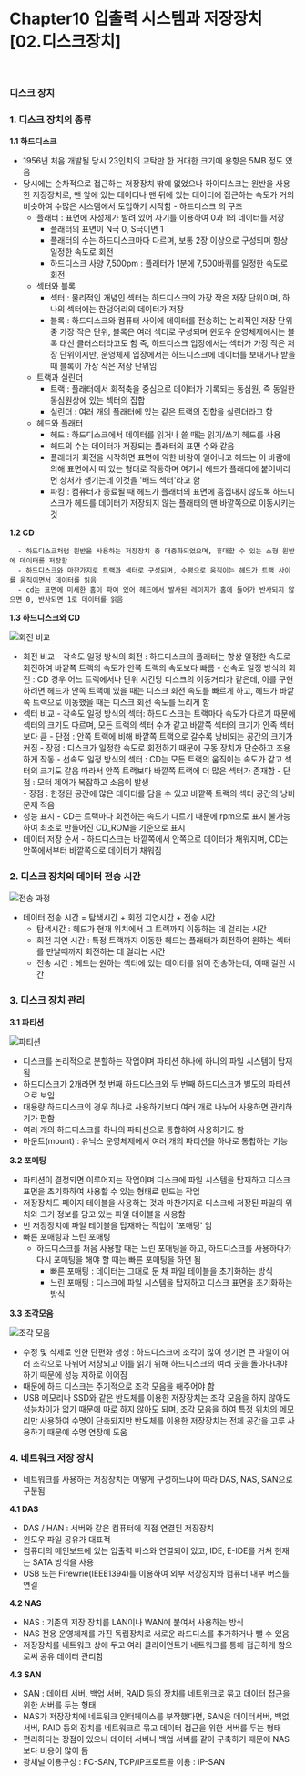 # Chapter10 입출력 시스템과 저장장치 [02.디스크장치] 

<br>

### 디스크 장치 

<h3>1.  디스크 장치의 종류 </h3>
   <b>1.1 하드디스크</b>
   
   - 1956년 처음 개발될 당시 23인치의 교탁만 한 거대한 크기에 용향은 5MB 정도 였음
   - 당시에는 순차적으로 접근하는 저장장치 밖에 없었으나 하이디스크는 원반을 사용한 저장장치로, 맨 앞에 있는 데이터나 맨 뒤에 있는 데이터에 접근하는 속도가 거의 비슷하여 수많은 시스템에서 도입하기 시작함
    - 하드디스크 의 구조
      - 플래터 : 표면에 자성체가 발려 있어 자기를 이용하여 0과 1의 데이터를 저장 
         - 플래터의 표면이 N극 0, S극이면 1
         - 플래터의 수는 하드디스크마다 다르며, 보통 2장 이상으로 구성되며 항상 일정한 속도로 회전
         - 하드디스크 사양 7,500pm : 플래터가 1분에 7,500바퀴를 일정한 속도로 회전
      - 섹터와 블록 
         - 섹터 : 물리적인 개념인 섹터는 하드디스크의 가장 작은 저장 단위이며, 하나의 섹터에는 한덩어리의 데이터가 저장
         - 블록 : 하드디스크와 컴퓨터 사이에 데이터를 전송하는 논리적인 저장 단위 중 가장 작은 단위, 블록은 여러 섹터로 구성되며 윈도우 운영체제에서는 블록 대신 클러스터라고도 함
      즉, 하드디스크 입장에서는 섹터가 가장 작은 저장 단위이지만, 운영체제 입장에서는 하드디스크에 데이터를 보내거나 받을 때 블록이 가장 작은 저장 단위임 
      - 트랙과 실린더
         - 트랙 : 플래터에서 회적축을 중심으로 데이터가 기록되는 동심원, 즉 동일한 동심원상에 있는 섹터의 집합
         - 실린더 : 여러 개의 플래터에 있는 같은 트랙의 집합을 실린더라고 함
      - 헤드와 플래터
         - 헤드 : 하드디스크에서 데이터를 읽거나 쓸 때는 읽기/쓰기 헤드를 사용
         - 헤드의 수는 데이터가 저장되는 플래터의 표면 수와 같음
         - 플래터가 회전을 시작하면 표면에 약한 바람이 일어나고 헤드는 이 바람에 의해 표면에서 떠 있는 형태로 작동하며 여기서 헤드가 플래터에 붙어버리면 상처가 생기는데 이것을 '배드 섹터'라고 함 
         - 파킹 : 컴퓨터가 종료될 때 헤드가 플래터의 표면에 흠집내지 않도록 하드디스크가 헤드를 데이터가 저장되지 않는 플래터의 맨 바깥쪽으로 이동시키는 것  

   <b>1.2 CD</b>

      - 하드디스크처럼 원반을 사용하는 저장장치 중 대중화되었으며, 휴대할 수 있는 소형 원반에 데이터를 저장함 
      - 하드디스크와 마찬가지로 트랙과 섹터로 구성되며, 수평으로 움직이는 헤드가 트랙 사이를 움직이면서 데이터를 읽음
      - cd는 표면에 미세한 홈이 파여 있어 헤드에서 발사된 레이저가 홈에 들어가 반사되지 않으면 0, 반사되면 1로 데이터를 읽음

   <b>1.3 하드디스크와 CD</b> 

   ![회전 비교](https://user-images.githubusercontent.com/93310395/196614099-d2aff43e-1a8c-4384-b046-145012c2c41b.png)

   - 회전 비교
         - 각속도 일정 방식의 회전 : 하드디스크의 플래터는 항상 일정한 속도로 회전하여 바깥쪽 트랙의 속도가 안쪽 트랙의 속도보다 빠름
         - 선속도 일정 방식의 회전 : CD 경우 어느 트랙에서나 단위 시간당 디스크의 이동거리가 같은데, 이를 구현하려면 헤드가 안쪽 트랙에 있을 때는 디스크 회전 속도를 빠르게 하고, 헤드가 바깥쪽 트랙으로 이동했을 때는 디스크 회전 속도를 느리게 함
   - 섹터 비교
         - 각속도 일정 방식의 섹터: 하드디스크는 트랙마다 속도가 다르기 때문에 섹터의 크기도 다르며, 모든 트랙의 섹터 수가 같고 바깥쪽 섹터의 크기가 안족 섹터보다 큼 
            - 단점 : 안쪽 트랙에 비해 바깥쪽 트랙으로 갈수록 낭비되는 공간의 크기가 커짐
            - 장점 : 디스크가 일정한 속도로 회전하기 때문에 구동 장치가 단순하고 조용하게 작동
         - 선속도 일정 방식의 섹터 : CD는 모든 트랙의 움직이는 속도가 같고 섹터의  크기도 같음 따라서 안쪽 트랙보다 바깥쪽 트랙에 더 많은 섹터가 존재함 
            - 단점 : 모터 제어가 복잡하고 소음이 발생    
            - 장점 : 한정된 공간에 많은 데이터를 담을 수 있고 바깥쪽 트랙의 섹터 공간의 낭비 문제 적음  
   - 성능 표시 
         - CD는 트랙마다 회전하는 속도가 다르기 때문에 rpm으로 표시 불가능하여 최초로 만들어진 CD_ROM을 기준으로 표시 
   - 데이터 저장 순서
         - 하드디스크는 바깥쪽에서 안쪽으로 데이터가 채워지며, CD는 안쪽에서부터 바깥쪽으로 데이터가 채워짐

<h3>2.  디스크 장치의 데이터 전송 시간 </h3>        

   ![전송 과정](https://user-images.githubusercontent.com/93310395/196614109-b2789a1a-4c0a-4ede-ac9f-3812aea3bae8.JPG)

   - 데이터 전송 시간 = 탐색시간 + 회전 지연시간 + 전송 시간
      - 탐색시간 : 헤드가 현재 위치에서 그 트랙까지 이동하는 데 걸리는 시간
      - 회전 지연 시간 : 특정 트랙까지 이동한 헤드는 플래터가 회전하여 원하는 섹터를 만날때까지 회전하는 데 걸리는 시간
      - 전송 시간 : 헤드는 원하는 섹터에 있는 데이터를 읽어 전송하는데, 이때 걸린 시간

<h3>3.  디스크 장치 관리 </h3>   
    <b>3.1 파티션</b> 

   ![파티션](https://user-images.githubusercontent.com/93310395/196614112-66fd3bc4-9eb2-454d-8274-f560971744be.JPG)
         
   - 디스크를 논리적으로 분할하는 작업이며 파티션 하나에 하나의 파일 시스템이 탑재됨 
   - 하드디스크가 2개라면 첫 번째 하드디스크와 두 번째 하드디스크가 별도의 파티션으로 보임
   - 대용량 하드디스크의 경우 하나로 사용하기보다 여러 개로 나누어 사용하면 관리하기가 편함
   - 여러 개의 하드디스크를 하나의 파티션으로 통합하여 사용하기도 함
   - 마운트(mount) : 유닉스 운영체제에서 여러 개의 파티션을 하나로 통합하는 기능

   <b>3.2 포메팅</b> 
   
   - 파티션이 결정되면 이루어지는 작업이며 디스크에 파일 시스템을 탑재하고 디스크 표면을 초기화하여 사용할 수 있는 형태로 만드는 작업
   - 저장장치도 페이지 테이블을 사용하는 것과 마찬가지로 디스크에 저장된 파일의 위치와 크기 정보를 담고 있는 파일 테이블을 사용함 
   - 빈 저장장치에 파일 테이블을 탑재하는 작업이 '포매팅' 임 
   - 빠른 포매팅과 느린 포매팅
      - 하드디스크를 처음 사용할 때는 느린 포매팅을 하고, 하드디스크를 사용하다가 다시 포매팅을 해야 할 때는 빠른 포매팅을 하면 됨
         - 빠른 포매팅 : 데이터는 그대로 둔 채 파일 테이블을 초기화하는 방식
         - 느린 포매팅 : 디스크에 파일 시스템을 탑재하고 디스크 표면을 초기화하는 방식


   <b>3.3 조각모음</b> 

   ![조각 모음](https://user-images.githubusercontent.com/93310395/196614114-373a5d2a-9ee0-424d-8c33-4497bc505c9a.JPG)

   - 수정 및 삭제로 인한 단편화 생성 : 하드디스크에 조각이 많이 생기면 큰 파일이 여러 조각으로 나뉘어 저장되고 이를 읽기 위해 하드디스크의 여러 곳을 돌아다녀야 하기 때문에 성능 저하로 이어짐 
   - 때문에 하드 디스크는 주기적으로 조각 모음을 해주어야 함
   - USB 메모리나 SSD와 같은 반도체를 이용한 저장장치는 조각 모음을 하지 않아도 성능차이가 없기 때문에 따로 하지 않아도 되며,  조각 모음을 하여 특정 위치의 메모리만 사용하여 수명이 단축되지만 반도체를 이용한 저장장치는 전체 공간을 고루 사용하기 때문에 수명 연장에 도움

<h3>4.  네트워크 저장 장치 </h3>        

   - 네트워크를 사용하는 저장장치는 어떻게 구성하느냐에 따라 DAS, NAS, SAN으로 구분됨

  <b>4.1 DAS</b>
   - DAS / HAN : 서버와 같은 컴퓨터에 직접 연결된 저장장치
   - 윈도우 파일 공유가 대표적 
   - 컴퓨터의 메인보드에 있는 입출력 버스와 연결되어 있고, IDE, E-IDE를 거쳐 현재는 SATA 방식을 사용
   - USB 또는 Firewrie(IEEE1394)를 이용하여 외부 저장장치와 컴퓨터 내부 버스를 연결

   <b>4.2 NAS</b>
   - NAS : 기존의 저장 장치를 LAN이나 WAN에 붙여서 사용하는 방식
   - NAS 전용 운영체제를 가진 독립장치로 새로운 라드디스를 추가하거나 뺄 수 있음
   - 저장장치를 네트워크 상에 두고 여러 클라이언트가 네트워크를 통해 접근하게 함으로써 공유 데이터 관리함 

   <b>4.3 SAN</b>

   - SAN : 데이터 서버, 백업 서버, RAID 등의 장치를 네트워크로 묶고 데이터 접근을 위한 서버를 두는 형태
   - NAS가 저장장치에 네트워크 인터페이스를 부작했다면, SAN은 데이터서버, 백없 서버, RAID 등의 장치를 네트워크로 묶고 데이터 접근을 위한 서버를 두는 형태
   - 편리하다는 장점이 있으나 데이터 서버나 백업 서버를 같이 구축하기 때문에 NAS보다 비용이 많이 듬
   - 광채널 이용구성 : FC-SAN, TCP/IP프로트콜 이용 : IP-SAN